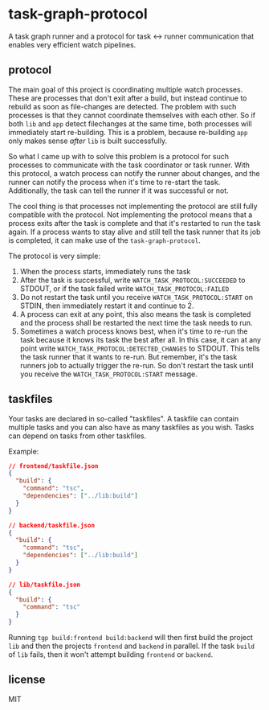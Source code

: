 # task-graph-protocol

A task graph runner and a protocol for task <-> runner communication that enables very efficient watch pipelines.

## protocol

The main goal of this project is coordinating multiple watch processes. These are processes that don't exit after a build, but instead continue to rebuild as soon as file-changes are detected. The problem with such processes is that they cannot coordinate themselves with each other. So if both `lib` and `app` detect filechanges at the same time, both processes will immediately start re-building. This is a problem, because re-building `app` only makes sense _after_ `lib` is built successfully.

So what I came up with to solve this problem is a protocol for such processes to communicate with the task coordinator or task runner.
With this protocol, a watch process can notify the runner about changes, and the runner can notify the process when it's time to re-start the task. Additionally, the task can tell the runner if it was successful or not.

The cool thing is that processes not implementing the protocol are still fully compatible with the protocol. Not implementing the protocol means that a process exits after the task is complete and that it's restarted to run the task again. If a process wants to stay alive and still tell the task runner that its job is completed, it can make use of the `task-graph-protocol`.

The protocol is very simple:

1. When the process starts, immediately runs the task
1. After the task is successful, write `WATCH_TASK_PROTOCOL:SUCCEEDED` to STDOUT, or if the task failed write `WATCH_TASK_PROTOCOL:FAILED`
1. Do not restart the task until you receive `WATCH_TASK_PROTOCOL:START` on STDIN, then immediately restart it and continue to 2.
1. A process can exit at any point, this also means the task is completed and the process shall be restarted the next time the task needs to run.
1. Sometimes a watch process knows best, when it's time to re-run the task because it knows its task the best after all. In this case, it can at any point write `WATCH_TASK_PROTOCOL:DETECTED_CHANGES` to STDOUT. This tells the task runner that it wants to re-run. But remember, it's the task runners job to actually trigger the re-run. So don't restart the task until you receive the `WATCH_TASK_PROTOCOL:START` message.

## taskfiles

Your tasks are declared in so-called "taskfiles". A taskfile can contain multiple tasks and you can also have as many taskfiles as you wish.
Tasks can depend on tasks from other taskfiles.

Example:

```json
// frontend/taskfile.json
{
  "build": {
    "command": "tsc",
    "dependencies": ["../lib:build"]
  }
}

// backend/taskfile.json
{
  "build": {
    "command": "tsc",
    "dependencies": ["../lib:build"]
  }
}

// lib/taskfile.json
{
  "build": {
    "command": "tsc"
  }
}
```

Running `tgp build:frontend build:backend` will then first build the project `lib` and then the projects `frontend` and `backend` in parallel.
If the task `build` of `lib` fails, then it won't attempt building `frontend` or `backend`.

## license

MIT
